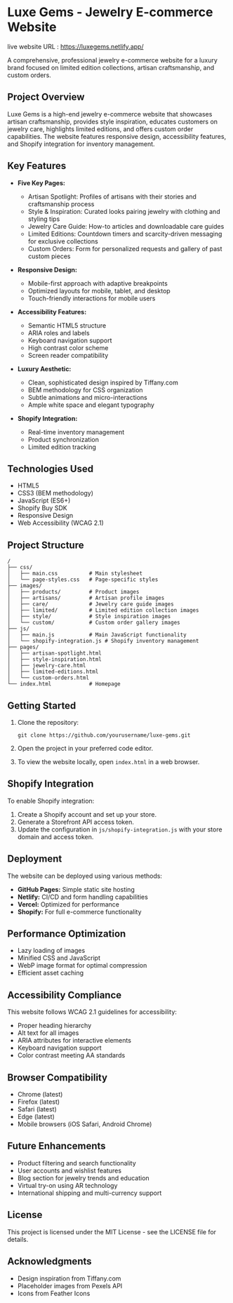 # Luxe Gems - Jewelry E-commerce Website

live website URL : https://luxegems.netlify.app/

A comprehensive, professional jewelry e-commerce website for a luxury brand focused on limited edition collections, artisan craftsmanship, and custom orders.

## Project Overview

Luxe Gems is a high-end jewelry e-commerce website that showcases artisan craftsmanship, provides style inspiration, educates customers on jewelry care, highlights limited editions, and offers custom order capabilities. The website features responsive design, accessibility features, and Shopify integration for inventory management.

## Key Features

- **Five Key Pages:**
  - Artisan Spotlight: Profiles of artisans with their stories and craftsmanship process
  - Style & Inspiration: Curated looks pairing jewelry with clothing and styling tips
  - Jewelry Care Guide: How-to articles and downloadable care guides
  - Limited Editions: Countdown timers and scarcity-driven messaging for exclusive collections
  - Custom Orders: Form for personalized requests and gallery of past custom pieces

- **Responsive Design:**
  - Mobile-first approach with adaptive breakpoints
  - Optimized layouts for mobile, tablet, and desktop
  - Touch-friendly interactions for mobile users

- **Accessibility Features:**
  - Semantic HTML5 structure
  - ARIA roles and labels
  - Keyboard navigation support
  - High contrast color scheme
  - Screen reader compatibility

- **Luxury Aesthetic:**
  - Clean, sophisticated design inspired by Tiffany.com
  - BEM methodology for CSS organization
  - Subtle animations and micro-interactions
  - Ample white space and elegant typography

- **Shopify Integration:**
  - Real-time inventory management
  - Product synchronization
  - Limited edition tracking

## Technologies Used

- HTML5
- CSS3 (BEM methodology)
- JavaScript (ES6+)
- Shopify Buy SDK
- Responsive Design
- Web Accessibility (WCAG 2.1)

## Project Structure

```
/
├── css/
│   ├── main.css          # Main stylesheet
│   └── page-styles.css   # Page-specific styles
├── images/
│   ├── products/         # Product images
│   ├── artisans/         # Artisan profile images
│   ├── care/             # Jewelry care guide images
│   ├── limited/          # Limited edition collection images
│   ├── style/            # Style inspiration images
│   └── custom/           # Custom order gallery images
├── js/
│   ├── main.js           # Main JavaScript functionality
│   └── shopify-integration.js # Shopify inventory management
├── pages/
│   ├── artisan-spotlight.html
│   ├── style-inspiration.html
│   ├── jewelry-care.html
│   ├── limited-editions.html
│   └── custom-orders.html
└── index.html            # Homepage
```

## Getting Started

1. Clone the repository:
   ```
   git clone https://github.com/yourusername/luxe-gems.git
   ```

2. Open the project in your preferred code editor.

3. To view the website locally, open `index.html` in a web browser.

## Shopify Integration

To enable Shopify integration:

1. Create a Shopify account and set up your store.
2. Generate a Storefront API access token.
3. Update the configuration in `js/shopify-integration.js` with your store domain and access token.

## Deployment

The website can be deployed using various methods:

- **GitHub Pages:** Simple static site hosting
- **Netlify:** CI/CD and form handling capabilities
- **Vercel:** Optimized for performance
- **Shopify:** For full e-commerce functionality

## Performance Optimization

- Lazy loading of images
- Minified CSS and JavaScript
- WebP image format for optimal compression
- Efficient asset caching

## Accessibility Compliance

This website follows WCAG 2.1 guidelines for accessibility:

- Proper heading hierarchy
- Alt text for all images
- ARIA attributes for interactive elements
- Keyboard navigation support
- Color contrast meeting AA standards

## Browser Compatibility

- Chrome (latest)
- Firefox (latest)
- Safari (latest)
- Edge (latest)
- Mobile browsers (iOS Safari, Android Chrome)

## Future Enhancements

- Product filtering and search functionality
- User accounts and wishlist features
- Blog section for jewelry trends and education
- Virtual try-on using AR technology
- International shipping and multi-currency support

## License

This project is licensed under the MIT License - see the LICENSE file for details.

## Acknowledgments

- Design inspiration from Tiffany.com
- Placeholder images from Pexels API
- Icons from Feather Icons